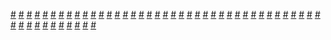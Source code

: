 <a href="https://houhuayuan.vip/%e8%b6%85%e5%b7%a8%e6%a0%b9%e4%bc%aa%e5%a8%98%e4%b9%9f%e6%83%b3%e5%bd%93%e5%a5%b3%e5%ad%a9%e5%ad%90-%e7%ac%ac%e5%85%ab%e5%8d%81%e5%85%ab%e7%ab%a0">#</a>   <a href="https://houhuayuan.vip/%e5%87%ba%e6%9d%a5%e5%8d%96%e7%9a%84%e5%b0%8f%e7%be%8a">#</a>   <a href="https://houhuayuan.vip/%e4%bb%85%e4%bb%85%e5%8f%aa%e6%98%af%e4%b8%80%e5%b0%8f%e6%ae%b5%e6%95%85%e4%ba%8b">#</a>   <a href="https://houhuayuan.vip/%e7%ba%a2%e7%99%bd%e8%89%b2%e7%a5%9e%e7%a4%be%e5%b7%ab%e5%a5%b3-%e7%ac%ac%e5%8d%81%e7%ab%a0">#</a>   <a href="https://houhuayuan.vip/%e7%8b%82%e7%83%ad%e7%9a%84%e5%a6%b9%e5%a6%b9">#</a>   <a href="https://houhuayuan.vip/%e9%9b%af%e9%9b%af%e7%9a%84%e4%b9%b3%e8%83%b6%e5%a5%b3%e4%bd%93%e5%8c%96%e8%bd%ac%e5%8f%98-%e7%ac%ac%e4%ba%8c%e7%ab%a0">#</a>   <a href="https://houhuayuan.vip/%e8%b6%85%e5%b7%a8%e6%a0%b9%e4%bc%aa%e5%a8%98%e4%b9%9f%e6%83%b3%e5%bd%93%e5%a5%b3%e5%ad%a9%e5%ad%90-%e7%ac%ac%e5%85%ab%e5%8d%81%e4%b8%83%e7%ab%a0">#</a>   <a href="https://houhuayuan.vip/%e4%b9%b3%e8%83%b6%e5%a4%a9%e5%a0%82-%e7%ac%ac%e4%b8%89%e7%ab%a0">#</a>   <a href="https://houhuayuan.vip/%e6%89%b6%e5%a5%b9%e5%b9%bb%e6%83%b3%e4%b8%96%e7%95%8c%e4%b9%8b%e5%a5%b3%e6%ad%a6%e7%a5%9e%e5%ad%a6%e9%99%a2-%e7%ac%ac%e4%b8%89%e5%8d%81%e4%b8%89%e7%ab%a0">#</a>   <a href="https://houhuayuan.vip/%e6%89%b6%e5%a5%b9%e5%b9%bb%e6%83%b3%e4%b8%96%e7%95%8c%e4%b9%8b%e5%a5%b3%e6%ad%a6%e7%a5%9e%e5%ad%a6%e9%99%a2-%e7%ac%ac%e4%b8%89%e5%8d%81%e4%ba%8c%e7%ab%a0">#</a>   <a href="https://houhuayuan.vip/%e5%af%84%e7%94%9f%e8%99%ab-%e7%ac%ac%e4%b8%80%e7%ab%a0">#</a>   <a href="https://houhuayuan.vip/%e9%9b%af%e9%9b%af%e7%9a%84%e4%b9%b3%e8%83%b6%e5%a5%b3%e4%bd%93%e5%8c%96%e8%bd%ac%e5%8f%98-%e7%ac%ac%e4%b8%80%e7%ab%a0">#</a>   <a href="https://houhuayuan.vip/%e5%a7%9csir%e7%9a%84%e5%9c%b0%e4%b8%8b%e5%9f%8e%e9%9a%8f%e6%9c%ba%e5%99%a9%e6%a2%a6-%e7%ac%ac%e4%b8%80%e7%ab%a0">#</a>   <a href="https://houhuayuan.vip/%e6%89%b6%e5%a5%b9%e5%b9%bb%e6%83%b3%e4%b8%96%e7%95%8c%e4%b9%8b%e5%a5%b3%e6%ad%a6%e7%a5%9e%e5%ad%a6%e9%99%a2-%e7%ac%ac%e4%b8%89%e5%8d%81%e7%ab%a0">#</a>   <a href="https://houhuayuan.vip/%e6%89%b6%e5%a5%b9%e5%b9%bb%e6%83%b3%e4%b8%96%e7%95%8c%e4%b9%8b%e5%a5%b3%e6%ad%a6%e7%a5%9e%e5%ad%a6%e9%99%a2-%e7%ac%ac%e4%b8%89%e5%8d%81%e4%b8%80%e7%ab%a0">#</a>   <a href="https://houhuayuan.vip/%e6%89%b6%e5%a5%b9%e5%b9%bb%e6%83%b3%e4%b8%96%e7%95%8c%e4%b9%8b%e5%a5%b3%e6%ad%a6%e7%a5%9e%e5%ad%a6%e9%99%a2-%e7%ac%ac%e4%ba%8c%e5%8d%81%e5%85%ad%e7%ab%a0">#</a>   <a href="https://houhuayuan.vip/%e5%bc%82%e7%95%8c%e5%8f%98%e8%ba%ab%e4%b9%8b%e5%a5%b4%e6%bc%ab%e5%9f%8e-%e7%ac%ac%e5%8d%81%e4%ba%8c%e8%87%b3%e5%8d%81%e4%b8%83%e7%ab%a0">#</a>   <a href="https://houhuayuan.vip/%e7%8e%8b%e5%b0%8f%e8%8f%b2%e7%9a%84%e4%b9%b3%e8%83%b6%e7%9b%91%e7%8b%b1-%e7%ac%ac%e4%b8%80%e7%ab%a0">#</a>   <a href="https://houhuayuan.vip/%e7%a9%bf%e8%b6%8a%e5%88%b0%e6%b7%ab%e9%ad%94%e7%95%8c%e7%9a%84%e6%88%91%e8%a6%81%e6%80%8e%e4%b9%88%e9%80%83%e5%87%ba%e5%8e%bb-%e7%ac%ac%e4%b8%89%e7%ab%a0">#</a>   <a href="https://houhuayuan.vip/%e8%b6%85%e5%b7%a8%e6%a0%b9%e4%bc%aa%e5%a8%98%e4%b9%9f%e6%83%b3%e5%bd%93%e5%a5%b3%e5%ad%a9%e5%ad%90-%e7%ac%ac%e5%85%ab%e5%8d%81%e5%85%ad%e7%ab%a0">#</a>   <a href="https://houhuayuan.vip/%e6%89%b6%e5%a5%b9%e5%b9%bb%e6%83%b3%e4%b8%96%e7%95%8c%e4%b9%8b%e5%a5%b3%e6%ad%a6%e7%a5%9e%e5%ad%a6%e9%99%a2-%e7%ac%ac%e4%ba%8c%e5%8d%81%e4%b9%9d%e7%ab%a0">#</a>   <a href="https://houhuayuan.vip/%e6%89%b6%e5%a5%b9%e5%b9%bb%e6%83%b3%e4%b8%96%e7%95%8c%e4%b9%8b%e5%a5%b3%e6%ad%a6%e7%a5%9e%e5%ad%a6%e9%99%a2-%e7%ac%ac%e4%ba%8c%e5%8d%81%e5%85%ab%e7%ab%a0">#</a>   <a href="https://houhuayuan.vip/%e6%89%b6%e5%a5%b9%e5%b9%bb%e6%83%b3%e4%b8%96%e7%95%8c%e4%b9%8b%e5%a5%b3%e6%ad%a6%e7%a5%9e%e5%ad%a6%e9%99%a2-%e7%ac%ac%e4%ba%8c%e5%8d%81%e4%b8%83%e7%ab%a0">#</a>   <a href="https://houhuayuan.vip/%e5%8f%96%e7%b2%be%e4%b9%8b%e8%b7%af-%e7%ac%ac%e5%9b%9b%e7%ab%a0">#</a>   <a href="https://houhuayuan.vip/%e8%b6%85%e5%b7%a8%e6%a0%b9%e4%bc%aa%e5%a8%98%e4%b9%9f%e6%83%b3%e5%bd%93%e5%a5%b3%e5%ad%a9%e5%ad%90-%e7%ac%ac%e5%85%ab%e5%8d%81%e4%ba%94%e7%ab%a0">#</a>   <a href="https://houhuayuan.vip/%e8%bd%ac%e7%94%9f%e6%88%90%e4%b8%ba%e5%a5%b3%e4%bb%86%e5%90%8e%e7%9a%84%e5%bc%82%e4%b8%96%e7%95%8c%e7%94%9f%e6%b4%bb-%e7%ac%ac%e4%ba%8c%e5%8d%81%e5%85%ad%e7%ab%a0">#</a>   <a href="https://houhuayuan.vip/%e6%a1%83%e8%8a%b1%e6%ba%90%e8%ae%b0%e6%96%b0%e7%af%87-%e7%ac%ac%e4%ba%8c%e7%ab%a0">#</a>   <a href="https://houhuayuan.vip/%e6%89%b6%e5%a5%b9%e5%b9%bb%e6%83%b3%e4%b8%96%e7%95%8c%e4%b9%8b%e5%a5%b3%e6%ad%a6%e7%a5%9e%e5%ad%a6%e9%99%a2-%e7%ac%ac%e4%ba%8c%e5%8d%81%e4%ba%94%e7%ab%a0">#</a>   <a href="https://houhuayuan.vip/%e6%89%b6%e5%a5%b9%e5%b9%bb%e6%83%b3%e4%b8%96%e7%95%8c%e4%b9%8b%e5%a5%b3%e6%ad%a6%e7%a5%9e%e5%ad%a6%e9%99%a2-%e7%ac%ac%e4%ba%8c%e5%8d%81%e5%9b%9b%e7%ab%a0">#</a>   <a href="https://houhuayuan.vip/%e6%89%b6%e5%a5%b9%e5%b9%bb%e6%83%b3%e4%b8%96%e7%95%8c%e4%b9%8b%e5%a5%b3%e6%ad%a6%e7%a5%9e%e5%ad%a6%e9%99%a2-%e7%ac%ac%e4%ba%8c%e5%8d%81%e4%b8%89%e7%ab%a0">#</a>   <a href="https://houhuayuan.vip/%e7%a9%bf%e8%b6%8a%e5%88%b0%e6%b7%ab%e9%ad%94%e7%95%8c%e7%9a%84%e6%88%91%e8%a6%81%e6%80%8e%e4%b9%88%e9%80%83%e5%87%ba%e5%8e%bb-%e7%ac%ac%e4%ba%8c%e7%ab%a0">#</a>   <a href="https://houhuayuan.vip/%e6%89%b6%e5%a5%b9%e5%b9%bb%e6%83%b3%e4%b8%96%e7%95%8c%e4%b9%8b%e5%a5%b3%e6%ad%a6%e7%a5%9e%e5%ad%a6%e9%99%a2-%e7%ac%ac%e4%ba%8c%e5%8d%81%e4%ba%8c%e7%ab%a0">#</a>   <a href="https://houhuayuan.vip/%e6%89%b6%e5%a5%b9%e5%b9%bb%e6%83%b3%e4%b8%96%e7%95%8c%e4%b9%8b%e5%a5%b3%e6%ad%a6%e7%a5%9e%e5%ad%a6%e9%99%a2-%e7%ac%ac%e4%ba%8c%e5%8d%81%e4%b8%80%e7%ab%a0">#</a>   <a href="https://houhuayuan.vip/%e6%89%b6%e5%a5%b9%e5%b9%bb%e6%83%b3%e4%b8%96%e7%95%8c%e4%b9%8b%e5%a5%b3%e6%ad%a6%e7%a5%9e%e5%ad%a6%e9%99%a2-%e7%ac%ac%e4%ba%8c%e5%8d%81%e7%ab%a0">#</a>   <a href="https://houhuayuan.vip/%e5%bc%82%e7%95%8c%e5%8f%98%e8%ba%ab%e4%b9%8b%e6%81%b6%e5%a0%95%e4%bc%a0%e8%af%b4-%e7%ac%ac%e5%8d%81%e5%9b%9b%e7%ab%a0">#</a>   <a href="https://houhuayuan.vip/%e6%89%b6%e5%a5%b9%e5%b9%bb%e6%83%b3%e4%b8%96%e7%95%8c%e4%b9%8b%e5%a5%b3%e6%ad%a6%e7%a5%9e%e5%ad%a6%e9%99%a2-%e7%ac%ac%e5%8d%81%e4%b9%9d%e7%ab%a0">#</a>   <a href="https://houhuayuan.vip/%e6%89%b6%e5%a5%b9%e5%b9%bb%e6%83%b3%e4%b8%96%e7%95%8c%e4%b9%8b%e5%a5%b3%e6%ad%a6%e7%a5%9e%e5%ad%a6%e9%99%a2-%e7%ac%ac%e5%8d%81%e5%85%ab%e7%ab%a0">#</a>   <a href="https://houhuayuan.vip/%e6%89%b6%e5%a5%b9%e5%b9%bb%e6%83%b3%e4%b8%96%e7%95%8c%e4%b9%8b%e5%a5%b3%e6%ad%a6%e7%a5%9e%e5%ad%a6%e9%99%a2-%e7%ac%ac%e5%8d%81%e4%b8%83%e7%ab%a0">#</a>   <a href="https://houhuayuan.vip/%e6%ac%a7%e5%b0%bc%e5%b8%8c%e7%91%9e%e4%ba%9a%e5%90%8c%e4%ba%ba-%e7%ac%ac%e4%b8%89%e7%ab%a0">#</a>   <a href="https://houhuayuan.vip/%e5%8f%96%e7%b2%be%e4%b9%8b%e8%b7%af-%e7%ac%ac%e4%b8%89%e7%ab%a0">#</a>   <a href="https://houhuayuan.vip/%e5%bc%82%e7%95%8c%e5%8f%98%e8%ba%ab%e4%b9%8b%e6%81%b6%e5%a0%95%e4%bc%a0%e8%af%b4-%e7%ac%ac%e5%8d%81%e4%b8%89%e7%ab%a0">#</a>   <a href="https://houhuayuan.vip/%e5%bc%82%e7%95%8c%e5%8f%98%e8%ba%ab%e4%b9%8b%e6%81%b6%e5%a0%95%e4%bc%a0%e8%af%b4-%e7%ac%ac%e5%8d%81%e4%ba%8c%e7%ab%a0">#</a>   <a href="https://houhuayuan.vip/%e6%89%b6%e5%a5%b9%e5%b9%bb%e6%83%b3%e4%b8%96%e7%95%8c%e4%b9%8b%e5%a5%b3%e6%ad%a6%e7%a5%9e%e5%ad%a6%e9%99%a2-%e7%ac%ac%e5%8d%81%e5%85%ad%e7%ab%a0">#</a>   <a href="https://houhuayuan.vip/%e6%89%b6%e5%a5%b9%e5%b9%bb%e6%83%b3%e4%b8%96%e7%95%8c%e4%b9%8b%e5%a5%b3%e6%ad%a6%e7%a5%9e%e5%ad%a6%e9%99%a2-%e7%ac%ac%e5%8d%81%e4%ba%94%e7%ab%a0">#</a>   <a href="https://houhuayuan.vip/%e6%89%b6%e5%a5%b9%e5%b9%bb%e6%83%b3%e4%b8%96%e7%95%8c%e4%b9%8b%e5%a5%b3%e6%ad%a6%e7%a5%9e%e5%ad%a6%e9%99%a2-%e7%ac%ac%e5%8d%81%e5%9b%9b%e7%ab%a0">#</a>   <a href="https://houhuayuan.vip/%e7%99%bd%e5%b9%bd%e5%b9%bd%e5%a5%87%e9%97%bb%e5%bd%95%c2%b7%e5%a5%87%e9%97%bb%e7%8e%89-%e7%ac%ac%e4%b8%80%e7%ab%a0">#</a>   <a href="https://houhuayuan.vip/%e8%b0%83%e6%95%99%e6%97%a5%e8%ae%b0-%e7%ac%ac%e4%b8%80%e7%ab%a0">#</a>   <a href="https://houhuayuan.vip/%e7%88%b1%e7%a5%9e%e4%bc%a0%e6%89%bf-%e7%ac%ac%e4%b8%80%e7%ab%a0">#</a>   <a href="https://houhuayuan.vip/%e6%88%90%e4%b8%ba%e6%83%85%e8%b6%a3%e4%ba%ba%e5%81%b6%e5%90%8e%e7%9a%84%e7%94%9f%e6%b4%bb-%e7%ac%ac%e5%8d%81%e5%85%ab%e7%ab%a0">#</a>   <a href="https://houhuayuan.vip/%e7%a9%bf%e8%b6%8a%e5%88%b0%e6%b7%ab%e9%ad%94%e7%95%8c%e7%9a%84%e6%88%91%e8%a6%81%e6%80%8e%e4%b9%88%e9%80%83%e5%87%ba%e5%8e%bb-%e7%ac%ac%e4%b8%80%e7%ab%a0">#</a>   